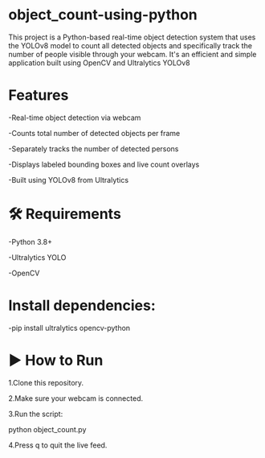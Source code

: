 # object_count-using-python
This project is a Python-based real-time object detection system that uses the YOLOv8 model to count all detected objects and specifically track the number of people visible through your webcam. It's an efficient and simple application built using OpenCV and Ultralytics YOLOv8
# Features
-Real-time object detection via webcam

-Counts total number of detected objects per frame

-Separately tracks the number of detected persons

-Displays labeled bounding boxes and live count overlays

-Built using YOLOv8 from Ultralytics
# 🛠 Requirements
-Python 3.8+

-Ultralytics YOLO

-OpenCV
# Install dependencies:
-pip install ultralytics opencv-python
# ▶ How to Run
1.Clone this repository.

2.Make sure your webcam is connected.

3.Run the script:

python object_count.py

4.Press q to quit the live feed.
